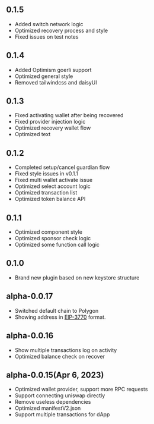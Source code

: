 ## 0.1.5

-   Added switch network logic
-   Optimized recovery process and style
-   Fixed issues on test notes

## 0.1.4

-   Added Optimism goerli support
-   Optimized general style
-   Removed tailwindcss and daisyUI

## 0.1.3

-   Fixed activating wallet after being recovered
-   Fixed provider injection logic
-   Optimized recovery wallet flow
-   Optimized text

## 0.1.2

-   Completed setup/cancel guardian flow
-   Fixed style issues in v0.1.1
-   Fixed multi wallet activate issue
-   Optimized select account logic
-   Optimized transaction list
-   Optimized token balance API


## 0.1.1

-   Optimized component style
-   Optimized sponsor check logic
-   Optimized some function call logic

## 0.1.0

-   Brand new plugin based on new keystore structure

## alpha-0.0.17

-   Switched default chain to Polygon
-   Showing address in [EIP-3770](https://github.com/ethereum/EIPs/blob/master/EIPS/eip-3770.md) format.

## alpha-0.0.16

-   Show multiple transactions log on activity
-   Optimized balance check on recover

## alpha-0.0.15(Apr 6, 2023)

-   Optimized wallet provider, support more RPC requests
-   Support connecting uniswap directly
-   Remove useless dependencies
-   Optimized manifestV2.json
-   Support multiple transactions for dApp
